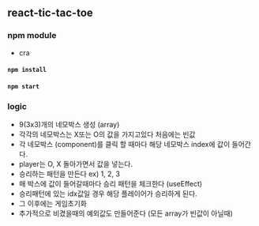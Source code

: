 ## react-tic-tac-toe

### npm module

- cra

#### `npm install`
#### `npm start`

### logic

- 9(3x3)개의 네모박스 생성 (array) 
- 각각의 네모박스는 X또는 O의 값을 가지고있다 처음에는 빈값
- 각 네모박스 (component)를 클릭 할 때마다 해당 네모박스 index에 값이 들어간다.
- player는 O, X 돌아가면서 값을 넣는다.
- 승리하는 패턴을 만든다 ex) 1, 2, 3
- 매 박스에 값이 들어갈때마다 승리 패턴을 체크한다 (useEffect)
- 승리패턴에 있는 idx값일 경우 해당 플레이어가 승리하게 된다.
- 그 이후에는 게임초기화
- 추가적으로 비겼을때의 예외값도 만들어준다 (모든 array가 빈값이 아닐때)

